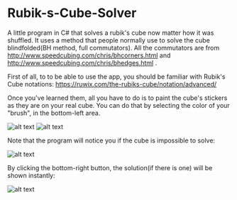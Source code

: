 # Rubik-s-Cube-Solver
A little program in C# that solves a rubik's cube now matter how it was shuffled. It uses a method that people normally use to solve the cube blindfolded(BH method, full commutators). All the commutators are from http://www.speedcubing.com/chris/bhcorners.html and http://www.speedcubing.com/chris/bhedges.html .

First of all, to to be able to use the app, you should be familiar with Rubik's Cube notations: https://ruwix.com/the-rubiks-cube/notation/advanced/

Once you've learned them, all you have to do is to paint the cube's stickers as they are on your real cube. You can do that by selecting the color of your "brush", in the bottom-left area. 

![alt text](https://i.imgur.com/PT1Aixv.jpg)
![alt text](https://i.imgur.com/d5fURiw.png)

Note that the program will notice you if the cube is impossible to solve:  

![alt text](https://i.imgur.com/KbnXEGS.jpg)

By clicking the bottom-right button, the solution(if there is one) will be shown instantly:

![alt text](https://i.imgur.com/sua1nTg.jpg)


